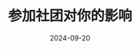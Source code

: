 ---
title: 参加社团对你的影响
date: 2024-09-20
updated: 2024-10-7
categories: 社团
tags:
  - 备课（综合）
top: 7
password: lhb1936319431
---